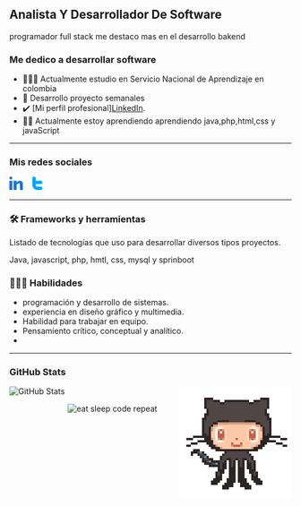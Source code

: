 ## Analista Y Desarrollador De Software

programador full stack me destaco mas en el desarrollo bakend 

### Me dedico a desarrollar software

- 👨🏻‍💻 Actualmente estudio en Servicio Nacional de Aprendizaje en colombia
- 💼 Desarrollo proyecto semanales
- ✔️ [Mi perfil profesional][LinkedIn](https://www.linkedin.com/in/yeferson-duran-607635164/).
- 👨‍💻 Actualmente estoy aprendiendo aprendiendo java,php,html,css y javaScript

---

### Mis redes sociales

[<img src='https://github.com/lgzarturo/lgzarturo/raw/master/assets/linkedin.png' alt='LinkedIn' width='24' style='width:24px; margin-right: 10px;'/>](https://www.linkedin.com/in/yeferson-duran-607635164/)
[<img src='https://github.com/lgzarturo/lgzarturo/raw/master/assets/twitter.png' alt='Twitter' width='24' style='width:24px; margin-right: 10px;'/>](https://twitter.com/stronforxx_hack)

---

### 🛠 Frameworks y herramientas
Listado de tecnologías que uso para desarrollar diversos tipos proyectos.

Java, javascript, php, hmtl, css, mysql y sprinboot

### 👨🏻‍🚀 Habilidades

- programación y desarrollo de sistemas.
- experiencia en diseño gráfico y multimedia.
- Habilidad para trabajar en equipo.
- Pensamiento crítico, conceptual y analítico.
- 
---
### GitHub Stats

<img src="https://raw.githubusercontent.com/lgzarturo/lgzarturo/master/assets/87202985-820dcb80-c2b6-11ea-9f56-7ec461c497c3.gif" alt="GitHub" style="float: right;" align="right" />

![GitHub Stats](https://github-readme-stats.anuraghazra1.vercel.app/api?username=lgzarturo&show_icons=true&include_all_commits=true&theme=dark&count_private=true 'Datos de Arturo López')

<img src="https://media.giphy.com/media/USV0ym3bVWQJJmNu3N/giphy.gif" alt="eat sleep code repeat" width="200" style="float: right; width: 200px" align="right" />


